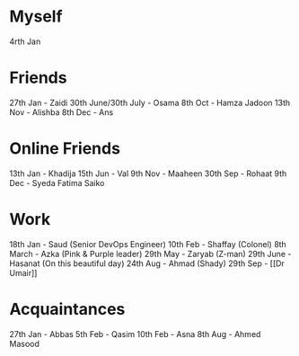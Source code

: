 # Myself
4rth Jan
# Friends
27th Jan - Zaidi
30th June/30th July - Osama
8th Oct - Hamza Jadoon
13th Nov - Alishba
8th Dec - Ans
# Online Friends
13th Jan - Khadija
15th Jun - Val
9th Nov - Maaheen
30th Sep - Rohaat
9th Dec - Syeda Fatima Saiko
# Work
18th Jan - Saud (Senior DevOps Engineer)
10th Feb - Shaffay (Colonel)
8th March - Azka (Pink & Purple leader)
29th May - Zaryab (Z-man)
29th June - Hasanat (On this beautiful day)
24th Aug - Ahmad (Shady)
29th Sep - [[Dr Umair]]
# Acquaintances
27th Jan - Abbas
5th Feb - Qasim
10th Feb - Asna
8th Aug - Ahmed Masood